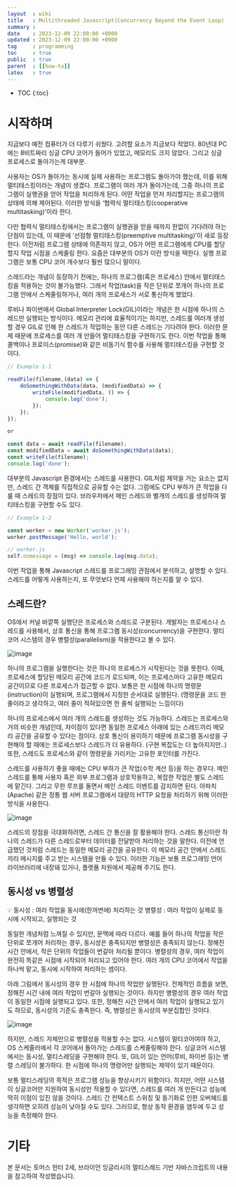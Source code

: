 ```yaml
---
layout  : wiki
title   : Multithreaded Javascript(Concurrency Beyond the Event Loop)
summary :
date    : 2023-12-09 22:00:00 +0900
updated : 2023-12-09 22:00:00 +0900
tag     : programming
toc     : true
public  : true
parent  : [[how-to]]
latex   : true
---
```

* TOC
{:toc}

# 시작하며

지금보다 예전 컴퓨터가 더 다루기 쉬웠다. 고려할 요소가 지금보다 적었다. 80년대 PC에는 8비트짜리 싱글 CPU 코어가 들어가 있었고, 메모리도 크지 않았다. 그리고 싱글 프로세스로 돌아가는게 대부분.

사용자는 OS가 돌아가는 동시에 실제 사용하는 프로그램도 돌아가야 했는데, 이를 위해 멀티태스킹이라는 개념이 생겼다. 프로그램이 여러 개가 돌아가는데, 그중 하나의 프로그램이 실행권을 얻어 작업을 처리하게 된다. 어떤 작업을 먼저 처리할지는 프로그램의 상태에 의해 제어된다. 이러한 방식을 ‘협력식 멀티태스킹(cooperative multitasking)’이라 한다.

다만 협력식 멀티태스킹에서는 프로그램이 실행권을 얻을 때까지 한없이 기다려야 하는 단점이 있는데, 이 때문에 ‘선점형 멀티태스킹(preemptive multitasking)’이 새로 등장한다. 이전처럼 프로그램 상태에 의존하지 않고, OS가 어떤 프로그램에게 CPU를 할당할지 작업 시점을 스케줄링 한다. 요즘은 대부분의 OS가 이런 방식을 택한다. 실행 프로그램은 보통 CPU 코어 개수보다 훨씬 많으니 말이다.

스레드라는 개념이 등장하기 전에는, 하나의 프로그램(혹은 프로세스) 안에서 멀티태스킹을 적용하는 것이 불가능했다. 그래서 작업(task)을 작은 단위로 쪼개어 하나의 프로그램 안에서 스케줄링하거나, 여러 개의 프로세스가 서로 통신하게 했었다.

루비나 파이썬에서 Global Interpreter Lock(GIL)이라는 개념은 한 시점에 하나의 스레드만 실행되는 방식이다. 메모리 관리에 효율적이기는 하지만, 스레드를 여러개 생성할 경우 GIL로 인해 한 스레드가 작업하는 동안 다른 스레드는 기다려야 한다. 이러한 문제 때문에 프로세스를 여러 개 만들어 멀티태스킹을 구현하기도 한다. 이번 작업을 통해 콜백이나 프로미스(promise)와 같은 비동기식 함수를 사용해 멀티태스킹을 구현할 것이다.

```javascript
// Example 1-1

readFile(filename,(data) => {
	doSomethingWithData(data, (modifiedData) => {
		writeFile(modifiedData, () => {
			console.log('done');
		});
	});
});

or 

const data = await readFile(filename);
const modifiedData = await doSomethingWithData(data);
const writeFile(filename);
console.log('done');
```

대부분의 Javascript 환경에서는 스레드를 사용한다. GIL처럼 제약을 거는 요소는 없지만, 스레드 간 객체를 직접적으로 공유할 수는 없다. 그럼에도 CPU 부하가 큰 작업을 다룰 때 스레드의 장점이 있다. 브라우저에서 메인 스레드와 별개의 스레드를 생성하여 멀티태스킹을 구현할 수도 있다.

```javascript
// Example 1-2

const worker = new Worker('worker.js');
worker.postMessage('Hello, world');

// worker.js
self.onmessage = (msg) => console.log(msg.data);
```

이번 작업을 통해 Javascript 스레드를 프로그래밍 관점에서 분석하고, 설명할 수 있다. 스레드를 어떻게 사용하는지, 또 무엇보다 언제 사용해야 하는지를 알 수 있다.

## 스레드란?

OS에서 커널 바깥쪽 실행단은 프로세스와 스레드로 구분된다. 개발자는 프로세스나 스레드를 사용해서, 상호 통신을 통해 프로그램 동시성(concurrency)을 구현한다. 멀티코어 시스템의 경우 병렬성(parallelism)을 적용한다고 볼 수 있다.

![image](https://github.com/currenjin/currenjin.github.io/assets/60500649/2f1a205e-09f0-4344-893d-d6ac8421c94f)

하나의 프로그램을 실행한다는 것은 하나의 프로세스가 시작된다는 것을 뜻한다. 이때, 프로세스에 할당된 메모리 공간에 코드가 로드되며, 이는 프로세스마다 고유한 메모리 공간이므로 다른 프로세스가 접근할 수 없다. 보통은 한 시점에 하나의 명령문(instruction)이 실행되며, 프로그램에서 지정한 순서대로 실행된다. (명령문을 코드 한 줄이라고 생각하고, 여러 줄이 적혀있으면 한 줄씩 실행되는 느낌이다)

하나의 프로세스에서 여러 개의 스레드를 생성하는 것도 가능하다. 스레드는 프로세스와 거의 비슷한 개념인데, 차이점이 있다면 동일한 프로세스 아래에 있는 스레드끼리 메모리 공간을 공유할 수 있다는 점이다. 상호 통신이 용이하기 때문에 프로그램 동시성을 구현해야 할 때에는 프로세스보다 스레드가 더 유용하다. (구현 복잡도는 더 높아지지만..) 또한, 스레드도 프로세스와 같이 명령문을 가리키는 고유한 포인터를 가진다.

스레드를 사용하기 좋을 때에는 CPU 부하가 큰 작업(수학 계산 등)을 하는 경우다. 메인 스레드를 통해 사용자 혹은 외부 프로그램과 상호작용하고, 복잡한 작업은 별도 스레드에 맡긴다. 그리고 무한 루프를 돌면서 메인 스레드 이벤트를 감지하면 된다. 아파치(Apache) 같은 정통 웹 서버 프로그램에서 대량의 HTTP 요청을 처리하기 위해 이러한 방식을 사용한다.

![image](https://github.com/currenjin/currenjin.github.io/assets/60500649/0f3d605c-13e5-4a2c-9ed3-1f4af895263c)

스레드의 장점을 극대화하려면, 스레드 간 통신을 잘 활용해야 한다. 스레드 통신이란 하나의 스레드가 다른 스레드로부터 데이터를 전달받아 처리하는 것을 말한다. 이전에 언급했던 것처럼 스레드는 동일한 메모리 공간을 공유한다. 이 메모리 공간 안에서 스레드끼리 메시지를 주고 받는 시스템을 만들 수 있다. 이러한 기능은 보통 프로그래밍 언어 라이브러리에 내장돼 있거나, 플랫폼 차원에서 제공해 주기도 한다.

## 동시성 vs 병렬성

<aside>
💡 동시성 : 여러 작업을 동시에(한꺼번에) 처리하는 것
병렬성 : 여러 작업이 실제로 동시에 시작되고, 실행되는 것

</aside>

동일한 개념처럼 느껴질 수 있지만, 문맥에 따라 다르다. 예를 들어 하나의 작업을 작은 단위로 쪼개어 처리하는 경우, 동시성은 충족되지만 병렬성은 충족되지 않는다. 정해진 시간 안에서, 작은 단위의 작업들이 번갈아 처리될 뿐이다. 병렬성의 경우, 여러 작업이 완전히 똑같은 시점에 시작되어 처리되고 있어야 한다. 여러 개의 CPU 코어에서 작업을 하나씩 맡고, 동시에 시작하여 처리하는 셈이다.

아래 그림에서 동시성의 경우 한 시점에 하나의 작업만 실행된다. 전체적인 흐름을 보면, 정해진 시간 내에 여러 작업이 번갈아 실행되는 것이다. 하지만 병렬성의 경우 여러 작업이 동일한 시점에 실행되고 있다. 또한, 정해진 시간 안에서 여러 작업이 실행되고 있기도 하므로, 동시성의 기준도 충족한다. 즉, 병렬성은 동시성의 부분집합인 것이다.

![image](https://github.com/currenjin/currenjin.github.io/assets/60500649/821c07e1-98c7-4f9b-ac6e-783aaf88ce48)

하지만, 스레드 자체만으로 병렬성을 적용할 수는 없다. 시스템이 멀티코어여야 하고, OS 스케줄러에서 각 코어에서 돌아가는 스레드를 스케줄링해야 한다. 싱글코어 시스템에서는 동시성, 멀티스레딩을 구현해야 한다. 또, GIL이 있는 언어(루비, 파이썬 등)는 병렬 스레딩이 불가하다. 한 시점에 하나의 명령어만 실행되는 제약이 있기 때문이다.

보통 멀티스레딩의 목적은 프로그램 성능을 향상시키기 위함이다. 하지만, 어떤 시스템이 싱글코어만 지원하여 동시성만 적용할 수 있다면, 스레드를 여러 개 만든다고 성능에 딱히 이점이 있진 않을 것이다. 스레드 간 컨텍스트 스위칭 및 동기화로 인한 오버헤드를 생각하면 오히려 성능이 낮아질 수도 있다. 그러므로, 항상 동작 환경을 염두에 두고 성능을 측정해야 한다.

# 기타
본 문서는 토머스 헌터 2세, 브라이언 잉글리시의 멀티스레드 기반 자바스크립트의 내용을 참고하여 작성했습니다.